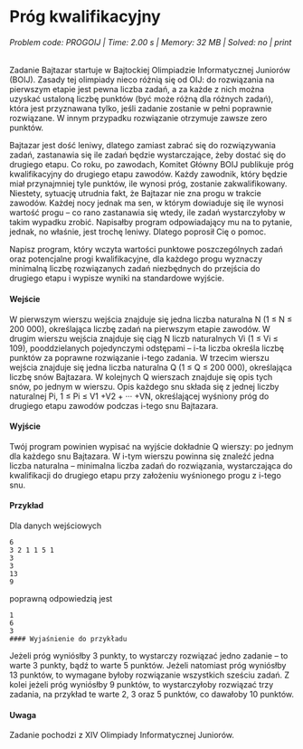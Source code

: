 # Próg kwalifikacyjny
###### Problem code: PROGOIJ \| Time: 2.00 s \| Memory: 32 MB \| Solved: no \| print

Zadanie
Bajtazar startuje w Bajtockiej Olimpiadzie Informatycznej Juniorów (BOIJ). Zasady tej olimpiady nieco różnią się od OIJ: do rozwiązania na pierwszym etapie jest pewna liczba zadań, a za każde z nich można uzyskać ustaloną liczbę punktów (być może różną dla różnych zadań), która jest przyznawana tylko, jeśli zadanie zostanie w pełni poprawnie rozwiązane. W innym przypadku rozwiązanie otrzymuje zawsze zero punktów.

Bajtazar jest dość leniwy, dlatego zamiast zabrać się do rozwiązywania zadań, zastanawia się ile zadań będzie wystarczające, żeby dostać się do drugiego etapu. Co roku, po zawodach, Komitet Główny BOIJ publikuje próg kwalifikacyjny do drugiego etapu zawodów. Każdy zawodnik, który będzie miał przynajmniej tyle punktów, ile wynosi próg, zostanie zakwalifikowany. Niestety, sytuację utrudnia fakt, że Bajtazar nie zna progu w trakcie zawodów. Każdej nocy jednak ma sen, w którym dowiaduje się ile wynosi wartość progu – co rano zastanawia się wtedy, ile zadań wystarczyłoby w takim wypadku zrobić. Napisałby program odpowiadający mu na to pytanie, jednak, no właśnie, jest trochę leniwy. Dlatego poprosił Cię o pomoc.

Napisz program, który wczyta wartości punktowe poszczególnych zadań oraz potencjalne progi kwalifikacyjne, dla każdego progu wyznaczy minimalną liczbę rozwiązanych zadań niezbędnych do przejścia do drugiego etapu i wypisze wyniki na standardowe wyjście.

#### Wejście
W pierwszym wierszu wejścia znajduje się jedna liczba naturalna N (1 ≤ N ≤ 200 000), określająca liczbę zadań na pierwszym etapie zawodów. W drugim wierszu wejścia znajduje się ciąg N liczb naturalnych Vi (1 ≤ Vi ≤ 109), pooddzielanych pojedynczymi odstępami – i-ta liczba określa liczbę punktów za poprawne rozwiązanie i-tego zadania. W trzecim wierszu wejścia znajduje się jedna liczba naturalna Q (1 ≤ Q ≤ 200 000), określająca liczbę snów Bajtazara. W kolejnych Q wierszach znajduje się opis tych snów, po jednym w wierszu. Opis każdego snu składa się z jednej liczby naturalnej Pi, 1 ≤ Pi ≤ V1 +V2 + ··· +VN, określającej wyśniony próg do drugiego etapu zawodów podczas i-tego snu Bajtazara.

#### Wyjście
Twój program powinien wypisać na wyjście dokładnie Q wierszy: po jednym dla każdego snu Bajtazara. W i-tym wierszu powinna się znaleźć jedna liczba naturalna – minimalna liczba zadań do rozwiązania, wystarczająca do kwalifikacji do drugiego etapu przy założeniu wyśnionego progu z i-tego snu.

#### Przykład
Dla danych wejściowych

```
6
3 2 1 1 5 1
3
3
13
9
```
poprawną odpowiedzią jest
```
1
6
3
#### Wyjaśnienie do przykładu
```
Jeżeli próg wyniósłby 3 punkty, to wystarczy rozwiązać jedno zadanie – to warte 3 punkty, bądź to warte 5 punktów. Jeżeli natomiast próg wyniósłby 13 punktów, to wymagane byłoby rozwiązanie wszystkich sześciu zadań. Z kolei jeżeli próg wyniósłby 9 punktów, to wystarczyłoby rozwiązać trzy zadania, na przykład te warte 2, 3 oraz 5 punktów, co dawałoby 10 punktów.

#### Uwaga
Zadanie pochodzi z XIV Olimpiady Informatycznej Juniorów.
